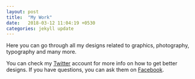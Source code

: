 ```yaml
---
layout: post
title:  "My Work"
date:   2018-03-12 11:04:19 +0530
categories: jekyll update
---
```

Here you can go through all my designs related to graphics, photography, typography and many more.


You can check my [Twitter][Twitter] account for more info on how to get better designs. If you have questions, you can ask them on [Facebook][Facebook].

[Twitter]: https://twitter.com/
[Facebook]: https://www.facebook.com/Deathstroke
